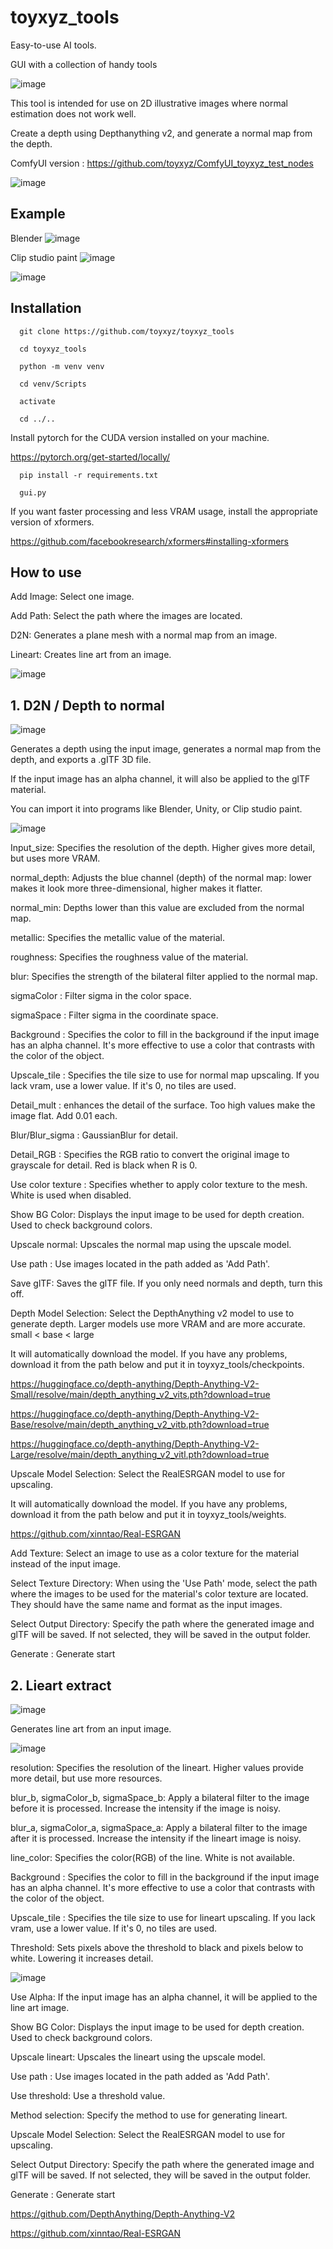 # toyxyz_tools
Easy-to-use AI tools. 

GUI with a collection of handy tools

![image](https://github.com/user-attachments/assets/067aba55-1ab1-4772-b909-9055cb2d7bb1)

This tool is intended for use on 2D illustrative images where normal estimation does not work well. 

Create a depth using Depthanything v2, and generate a normal map from the depth. 

ComfyUI version : https://github.com/toyxyz/ComfyUI_toyxyz_test_nodes

![image](https://github.com/user-attachments/assets/1b7f2ae4-f32a-4c06-882b-99c16bde8ccc)

## Example

Blender
![image](https://github.com/user-attachments/assets/d1e62c7f-408c-46ae-ae2f-3b6b22c7660f)

Clip studio paint
![image](https://github.com/user-attachments/assets/f1f92da0-f18f-43a4-b45c-643437c88684)

![image](https://github.com/user-attachments/assets/bdd04a01-1d7d-4499-968f-0c952d71fb55)


## Installation

```
  git clone https://github.com/toyxyz/toyxyz_tools

  cd toyxyz_tools

  python -m venv venv

  cd venv/Scripts

  activate

  cd ../..

```
  Install pytorch for the CUDA version installed on your machine.

  https://pytorch.org/get-started/locally/


```
  pip install -r requirements.txt

  gui.py
```

If you want faster processing and less VRAM usage, install the appropriate version of xformers. 

https://github.com/facebookresearch/xformers#installing-xformers


## How to use
  
  Add Image: Select one image. 

  Add Path: Select the path where the images are located. 

  D2N: Generates a plane mesh with a normal map from an image.  

  Lineart: Creates line art from an image. 

![image](https://github.com/user-attachments/assets/63bf5813-5911-44f3-951e-2640ba46371e)


## 1. D2N / Depth to normal 

  ![image](https://github.com/user-attachments/assets/7c8d95bd-28df-4e88-aa8a-484e20c760bf)
  
  Generates a depth using the input image, generates a normal map from the depth, and exports a .gITF 3D file. 

  If the input image has an alpha channel, it will also be applied to the glTF material. 

  You can import it into programs like Blender, Unity, or Clip studio paint. 

  ![image](https://github.com/user-attachments/assets/1276dc39-c807-40f2-8576-d9b609224c21)


  Input_size: Specifies the resolution of the depth. Higher gives more detail, but uses more VRAM. 

  normal_depth: Adjusts the blue channel (depth) of the normal map: lower makes it look more three-dimensional, higher makes it flatter. 

  normal_min: Depths lower than this value are excluded from the normal map. 

  metallic: Specifies the metallic value of the material. 

  roughness: Specifies the roughness value of the material. 

  blur: Specifies the strength of the bilateral filter applied to the normal map. 

  sigmaColor :	Filter sigma in the color space.

  sigmaSpace :	Filter sigma in the coordinate space.

  Background : Specifies the color to fill in the background if the input image has an alpha channel. It's more effective to use a color that contrasts with the color of the object.  

  Upscale_tile : Specifies the tile size to use for normal map upscaling. If you lack vram, use a lower value. If it's 0, no tiles are used.

  Detail_mult : enhances the detail of the surface. Too high values make the image flat. Add 0.01 each.

  Blur/Blur_sigma : GaussianBlur for detail.

  Detail_RGB : Specifies the RGB ratio to convert the original image to grayscale for detail. Red is black when R is 0.

  Use color texture : Specifies whether to apply color texture to the mesh. White is used when disabled.

  Show BG Color: Displays the input image to be used for depth creation. Used to check background colors.

  Upscale normal: Upscales the normal map using the upscale model.

  Use path : Use images located in the path added as 'Add Path'.

  Save glTF: Saves the glTF file. If you only need normals and depth, turn this off. 

  Depth Model Selection: Select the DepthAnything v2 model to use to generate depth. Larger models use more VRAM and are more accurate. small < base < large

  It will automatically download the model. If you have any problems, download it from the path below and put it in toyxyz_tools/checkpoints. 

  https://huggingface.co/depth-anything/Depth-Anything-V2-Small/resolve/main/depth_anything_v2_vits.pth?download=true
  
  https://huggingface.co/depth-anything/Depth-Anything-V2-Base/resolve/main/depth_anything_v2_vitb.pth?download=true
  
  https://huggingface.co/depth-anything/Depth-Anything-V2-Large/resolve/main/depth_anything_v2_vitl.pth?download=true

  Upscale Model Selection: Select the RealESRGAN model to use for upscaling. 

  It will automatically download the model. If you have any problems, download it from the path below and put it in toyxyz_tools/weights. 

  https://github.com/xinntao/Real-ESRGAN

  Add Texture: Select an image to use as a color texture for the material instead of the input image. 

  Select Texture Directory: When using the 'Use Path' mode, select the path where the images to be used for the material's color texture are located. They should have the same name and format as the input images. 

  Select Output Directory: Specify the path where the generated image and glTF will be saved. If not selected, they will be saved in the output folder. 

  Generate : Generate start


## 2. Lieart extract

 ![image](https://github.com/user-attachments/assets/e9f199f1-a78c-431a-8fcf-ede51aed97d7)

  Generates line art from an input image. 

  ![image](https://github.com/user-attachments/assets/bd7818a2-72e9-4b34-8fe0-c0b4cb06a5ac)

  resolution: Specifies the resolution of the lineart. Higher values provide more detail, but use more resources. 

  blur_b, sigmaColor_b, sigmaSpace_b: Apply a bilateral filter to the image before it is processed. Increase the intensity if the image is noisy. 

  blur_a, sigmaColor_a, sigmaSpace_a: Apply a bilateral filter to the image after it is processed. Increase the intensity if the lineart image is noisy. 

  line_color: Specifies the color(RGB) of the line. White is not available. 

  Background : Specifies the color to fill in the background if the input image has an alpha channel. It's more effective to use a color that contrasts with the color of the object.  

  Upscale_tile : Specifies the tile size to use for lineart upscaling. If you lack vram, use a lower value. If it's 0, no tiles are used.

  Threshold: Sets pixels above the threshold to black and pixels below to white. Lowering it increases detail. 

  ![image](https://github.com/user-attachments/assets/1d032de5-4d4d-498d-a397-45907044ec05)


  Use Alpha: If the input image has an alpha channel, it will be applied to the line art image. 

  Show BG Color: Displays the input image to be used for depth creation. Used to check background colors.

  Upscale lineart: Upscales the lineart using the upscale model.

  Use path : Use images located in the path added as 'Add Path'.

  Use threshold: Use a threshold value. 

  Method selection: Specify the method to use for generating lineart. 

  Upscale Model Selection: Select the RealESRGAN model to use for upscaling. 

  Select Output Directory: Specify the path where the generated image and glTF will be saved. If not selected, they will be saved in the output folder. 

  Generate : Generate start


https://github.com/DepthAnything/Depth-Anything-V2

https://github.com/xinntao/Real-ESRGAN

